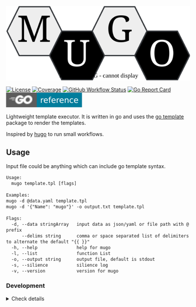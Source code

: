 ![mugo](assets/mugo.svg)

[![License](https://img.shields.io/github/license/rytsh/mugo?color=red&style=flat-square)](https://raw.githubusercontent.com/rytsh/mugo/main/LICENSE)
[![Coverage](https://img.shields.io/sonar/coverage/rytsh_mugo?logo=sonarcloud&server=https%3A%2F%2Fsonarcloud.io&style=flat-square)](https://sonarcloud.io/summary/overall?id=rytsh_mugo)
[![GitHub Workflow Status](https://img.shields.io/github/workflow/status/rytsh/mugo/Test?logo=github&style=flat-square&label=ci)](https://github.com/rytsh/mugo/actions)
[![Go Report Card](https://goreportcard.com/badge/github.com/rytsh/mugo?style=flat-square)](https://goreportcard.com/report/github.com/rytsh/mugo)
[![Go PKG](https://raw.githubusercontent.com/worldline-go/guide/main/badge/custom/reference.svg)](https://pkg.go.dev/github.com/rytsh/mugo)
<!-- [![Web](https://img.shields.io/badge/web-document-blueviolet?style=flat-square)](https://rytsh.github.io/mugo/) -->

Lightweight template executor. It is written in go and uses the [go template](https://golang.org/pkg/text/template/) package to render the templates.

Inspired by [hugo](https://gohugo.io/) to run small workflows.

## Usage

Input file could be anything which can include go template syntax.

```
Usage:
  mugo template.tpl [flags]

Examples:
mugo -d @data.yaml template.tpl
mugo -d '{"Name": "mugo"}' -o output.txt template.tpl

Flags:
  -d, --data stringArray   input data as json/yaml or file path with @ prefix
      --delims string      comma or space separated list of delimiters to alternate the default "{{ }}"
  -h, --help               help for mugo
  -l, --list               function List
  -o, --output string      output file, default is stdout
  -s, --silience           silience log
  -v, --version            version for mugo
```

### Development

<details><summary>Check details</summary>

Get binary with the goreleaser

```sh
make build
# goreleaser build --snapshot --rm-dist --single-target
```

</details>
